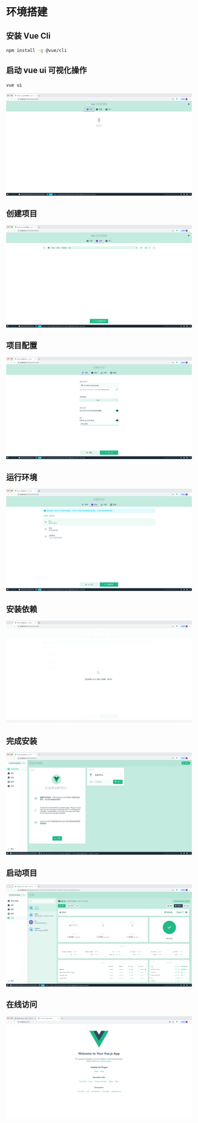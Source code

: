 # 环境搭建

## 安装 Vue Cli

```bash
npm install -g @vue/cli
```

## 启动 vue ui 可视化操作

```bash
vue ui
```

![初始化](../../assets/images/vue-01-01.png)

## 创建项目

![创建项目](../../assets/images/vue-01-02.png)

## 项目配置

![项目配置](../../assets/images/vue-01-03.png)

## 运行环境

![运行环境](../../assets/images/vue-01-04.png)

## 安装依赖

![安装依赖](../../assets/images/vue-01-05.png)

## 完成安装

![完成安装](../../assets/images/vue-01-06.png)

## 启动项目

![启动项目](../../assets/images/vue-01-07.png)

## 在线访问

![在线访问](../../assets/images/vue-01-08.png)
